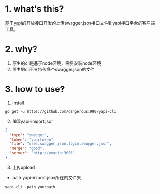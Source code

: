 

# 1. what's this?
基于[yapi](https://github.com/YMFE/yapi)的开放接口开发的上传swagger.json接口文件到yapi接口平台的客户端工具。

# 2. why? 
1. 原生的cli是基于node环境，需要安装node环境
2. 原生的cli不支持传多个swagger.json的文件

# 3. how to use?
1. install 
```
go get -u https://github.com/dangerous1990/yapi-cli

```
2. 编写yapi-import.json
```json
{
  "type": "swagger",
  "token": "yourtoken",
  "file": "user.swagger.json,login.swagger.json",
  "merge": "good",
  "server": "http://yourip:3000"
}
```
3. 上传upload
- path yapi-import.json所在的文件夹
```
yapi-cli -path yourpath

```



